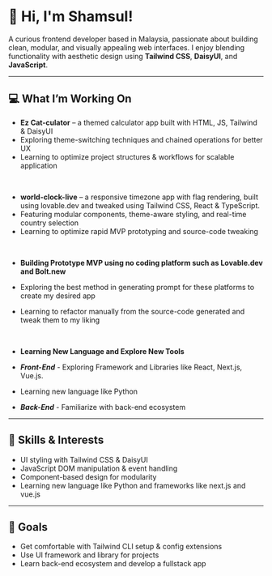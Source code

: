 # 👋 Hi, I'm Shamsul!

A curious frontend developer based in Malaysia, passionate about building clean, modular, and visually appealing web interfaces. I enjoy blending functionality with aesthetic design using **Tailwind CSS**, **DaisyUI**, and **JavaScript**.

---

## 💻 What I’m Working On

-  **Ez Cat-culator** – a themed calculator app built with HTML, JS, Tailwind & DaisyUI
-  Exploring theme-switching techniques and chained operations for better UX
-  Learning to optimize project structures & workflows for scalable application
  
  <br>

-  **world-clock-live** –  a responsive timezone app with flag rendering, built using lovable.dev and tweaked using Tailwind CSS, React & TypeScript.
-  Featuring modular components, theme-aware styling, and real-time country selection
-  Learning to optimize rapid MVP prototyping and source-code tweaking
  
  <br>
  
- **Building Prototype MVP using no coding platform such as Lovable.dev and Bolt.new** 
- Exploring the best method in generating prompt for these platforms to create my desired app
- Learning to refactor manually from the source-code generated and tweak them to my liking
  
  <br>
  
- **Learning New Language and Explore New Tools**
- ***Front-End*** - Exploring Framework and Libraries like React, Next.js, Vue.js.
- Learning new language like Python
- ***Back-End*** - Familiarize with back-end ecosystem
---

## 🚀 Skills & Interests

- UI styling with Tailwind CSS & DaisyUI
- JavaScript DOM manipulation & event handling
- Component-based design for modularity
- Learning new language like Python and frameworks like next.js and vue.js

---

## 🌱 Goals

- Get comfortable with Tailwind CLI setup & config extensions
- Use UI framework and library for projects
- Learn back-end ecosystem and develop a fullstack app



<!--
**shamsul3226/shamsul3226** is a ✨ _special_ ✨ repository because its `README.md` (this file) appears on your GitHub profile.

Here are some ideas to get you started:

- 🔭 I’m currently working on ...
- 🌱 I’m currently learning ...
- 👯 I’m looking to collaborate on ...
- 🤔 I’m looking for help with ...
- 💬 Ask me about ...
- 📫 How to reach me: ...
- 😄 Pronouns: ...
- ⚡ Fun fact: ...
-->
